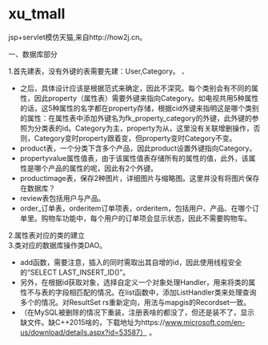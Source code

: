 # xu_tmall
jsp+servlet模仿天猫,来自http://how2j.cn。

一、数据库部分

1.首先建表，没有外键的表需要先建：User,Category。   、

- 之后，具体设计应该是根据范式来确定，因此不深究。每个类别会有不同的属性，因此property（属性表）需要外键来指向Category。如电视共用5种属性的话，这5种属性的名字都在property存储，根据cid外键来指明这是哪个类别的属性：在属性表中添加外键名为fk_property_category的外键，此外键的参照为分类表的id。Category为主，property为从，这里没有关联增删操作，否则，Category变时property跟着变，但property变时Category不变。    
- product表，一个分类下含多个产品，因此product设置外键指向Category。    
- propertyvalue属性值表，由于该属性值表存储所有的属性的值，此外，该属性是哪个产品的属性的呢，因此有2个外键。    
- productimage表，保存2种图片，详细图片与缩略图。这里并没有将图片保存在数据库？    
- review表包括用户与产品。     
- order_订单表，orderitem订单项表，orderitem，包括用户、产品、在哪个订单里。购物车功能中，每个用户的订单项会显示状态，因此不需要购物车。


2.属性表对应的类的建立   
3.类对应的数据库操作类DAO。

- add函数，需要注意，插入的同时需取出其自增的id，因此使用线程安全的“SELECT LAST_INSERT_ID()”。
- 另外，在根据id获取对象，选择自定义一个对象处理Handler，用来将类的属性不与表的字段相匹配的情况。在list函数中，添加ListHandler类来处理查询多个的情况。对ResultSet rs重新定向，用法与mapgis的Recordset一致。
- （在MySQL被删除的情况下重装，注册表啥的都没了，但还是装不了，显示缺文件。缺C++2015啥的，下载地址为https://www.microsoft.com/en-us/download/details.aspx?id=53587） 。


